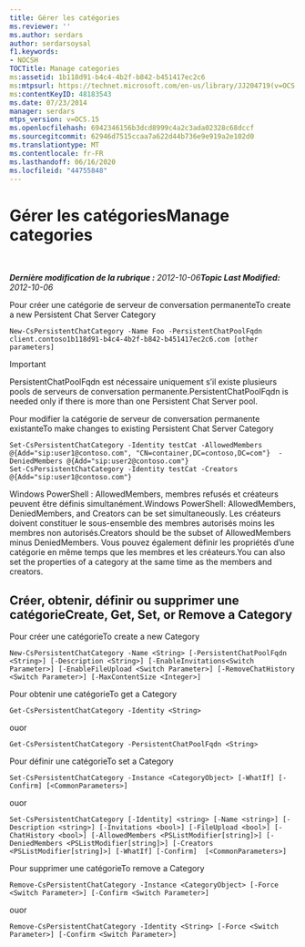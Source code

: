 ```yaml
---
title: Gérer les catégories
ms.reviewer: ''
ms.author: serdars
author: serdarsoysal
f1.keywords:
- NOCSH
TOCTitle: Manage categories
ms:assetid: 1b118d91-b4c4-4b2f-b842-b451417ec2c6
ms:mtpsurl: https://technet.microsoft.com/en-us/library/JJ204719(v=OCS.15)
ms:contentKeyID: 48183543
ms.date: 07/23/2014
manager: serdars
mtps_version: v=OCS.15
ms.openlocfilehash: 6942346156b3dcd8999c4a2c3ada02328c68dccf
ms.sourcegitcommit: 62946d7515ccaa7a622d44b736e9e919a2e102d0
ms.translationtype: MT
ms.contentlocale: fr-FR
ms.lasthandoff: 06/16/2020
ms.locfileid: "44755848"
---
```

<div data-xmlns="http://www.w3.org/1999/xhtml">

<div class="topic" data-xmlns="http://www.w3.org/1999/xhtml" data-msxsl="urn:schemas-microsoft-com:xslt" data-cs="https://msdn.microsoft.com/">

<div data-asp="https://msdn2.microsoft.com/asp">

# <a name="manage-categories"></a><span data-ttu-id="d92e7-102">Gérer les catégories</span><span class="sxs-lookup"><span data-stu-id="d92e7-102">Manage categories</span></span>

</div>

<div id="mainSection">

<div id="mainBody">

<span> </span>

<span data-ttu-id="d92e7-103">_**Dernière modification de la rubrique :** 2012-10-06_</span><span class="sxs-lookup"><span data-stu-id="d92e7-103">_**Topic Last Modified:** 2012-10-06_</span></span>

<span data-ttu-id="d92e7-104">Pour créer une catégorie de serveur de conversation permanente</span><span class="sxs-lookup"><span data-stu-id="d92e7-104">To create a new Persistent Chat Server Category</span></span>

    New-CsPersistentChatCategory -Name Foo -PersistentChatPoolFqdn client.contoso1b118d91-b4c4-4b2f-b842-b451417ec2c6.com [other parameters]

<div>


> [!IMPORTANT]  
> <span data-ttu-id="d92e7-105">PersistentChatPoolFqdn est nécessaire uniquement s’il existe plusieurs pools de serveurs de conversation permanente.</span><span class="sxs-lookup"><span data-stu-id="d92e7-105">PersistentChatPoolFqdn is needed only if there is more than one Persistent Chat Server pool.</span></span>



</div>

<span data-ttu-id="d92e7-106">Pour modifier la catégorie de serveur de conversation permanente existante</span><span class="sxs-lookup"><span data-stu-id="d92e7-106">To make changes to existing Persistent Chat Server Category</span></span>

    Set-CsPersistentChatCategory -Identity testCat -AllowedMembers @{Add="sip:user1@contoso.com", "CN=container,DC=contoso,DC=com"}  -DeniedMembers @{Add="sip:user2@contoso.com"}
    Set-CsPersistentChatCategory -Identity testCat -Creators @{Add="sip:user1@contoso.com"}

<span data-ttu-id="d92e7-107">Windows PowerShell : AllowedMembers, membres refusés et créateurs peuvent être définis simultanément.</span><span class="sxs-lookup"><span data-stu-id="d92e7-107">Windows PowerShell: AllowedMembers, DeniedMembers, and Creators can be set simultaneously.</span></span> <span data-ttu-id="d92e7-108">Les créateurs doivent constituer le sous-ensemble des membres autorisés moins les membres non autorisés.</span><span class="sxs-lookup"><span data-stu-id="d92e7-108">Creators should be the subset of AllowedMembers minus DeniedMembers.</span></span> <span data-ttu-id="d92e7-109">Vous pouvez également définir les propriétés d’une catégorie en même temps que les membres et les créateurs.</span><span class="sxs-lookup"><span data-stu-id="d92e7-109">You can also set the properties of a category at the same time as the members and creators.</span></span>

<div>

## <a name="create-get-set-or-remove-a-category"></a><span data-ttu-id="d92e7-110">Créer, obtenir, définir ou supprimer une catégorie</span><span class="sxs-lookup"><span data-stu-id="d92e7-110">Create, Get, Set, or Remove a Category</span></span>

<span data-ttu-id="d92e7-111">Pour créer une catégorie</span><span class="sxs-lookup"><span data-stu-id="d92e7-111">To create a new Category</span></span>

    New-CsPersistentChatCategory -Name <String> [-PersistentChatPoolFqdn <String>] [-Description <String>] [-EnableInvitations<Switch Parameter>] [-EnableFileUpload <Switch Parameter>] [-RemoveChatHistory <Switch Parameter>] [-MaxContentSize <Integer>]

<span data-ttu-id="d92e7-112">Pour obtenir une catégorie</span><span class="sxs-lookup"><span data-stu-id="d92e7-112">To get a Category</span></span>

    Get-CsPersistentChatCategory -Identity <String>

<span data-ttu-id="d92e7-113">ou</span><span class="sxs-lookup"><span data-stu-id="d92e7-113">or</span></span>

    Get-CsPersistentChatCategory -PersistentChatPoolFqdn <String>

<span data-ttu-id="d92e7-114">Pour définir une catégorie</span><span class="sxs-lookup"><span data-stu-id="d92e7-114">To set a Category</span></span>

    Set-CsPersistentChatCategory -Instance <CategoryObject> [-WhatIf] [-Confirm] [<CommonParameters>]

<span data-ttu-id="d92e7-115">ou</span><span class="sxs-lookup"><span data-stu-id="d92e7-115">or</span></span>

    Set-CsPersistentChatCategory [-Identity] <string> [-Name <string>] [-Description <string>] [-Invitations <bool>] [-FileUpload <bool>] [-ChatHistory <bool>] [-AllowedMembers <PSListModifier[string]>] [-DeniedMembers <PSListModifier[string]>] [-Creators <PSListModifier[string]>] [-WhatIf] [-Confirm]  [<CommonParameters>]

<span data-ttu-id="d92e7-116">Pour supprimer une catégorie</span><span class="sxs-lookup"><span data-stu-id="d92e7-116">To remove a Category</span></span>

    Remove-CsPersistentChatCategory -Instance <CategoryObject> [-Force <Switch Parameter>] [-Confirm <Switch Parameter>]

<span data-ttu-id="d92e7-117">ou</span><span class="sxs-lookup"><span data-stu-id="d92e7-117">or</span></span>

    Remove-CsPersistentChatCategory -Identity <String> [-Force <Switch Parameter>] [-Confirm <Switch Parameter>]

</div>

</div>

<span> </span>

</div>

</div>

</div>

